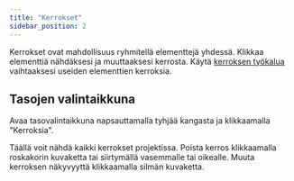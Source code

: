 ```yaml
---
title: "Kerrokset"
sidebar_position: 2
---
```


Kerrokset ovat mahdollisuus ryhmitellä elementtejä yhdessä. Klikkaa elementtiä nähdäksesi ja muuttaaksesi kerrosta. Käytä [kerroksen työkalua](tools/layer.md) vaihtaaksesi useiden elementtien kerroksia.

## Tasojen valintaikkuna

Avaa tasovalintaikkuna napsauttamalla tyhjää kangasta ja klikkaamalla "Kerroksia".

Täällä voit nähdä kaikki kerrokset projektissa. Poista kerros klikkaamalla roskakorin kuvaketta tai siirtymällä vasemmalle tai oikealle. Muuta kerroksen näkyvyyttä klikkaamalla silmän kuvaketta.
